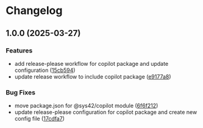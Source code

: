 # Changelog

## 1.0.0 (2025-03-27)


### Features

* add release-please workflow for copilot package and update configuration ([15cb594](https://github.com/receter/sys42/commit/15cb5945791c824f0b512a4b8b10e4dd4a35e623))
* update release workflow to include copilot package ([e9177a8](https://github.com/receter/sys42/commit/e9177a80a3721eb4f6a2cafee08a83b8933a92ec))


### Bug Fixes

* move package.json for @sys42/copilot module ([6f6f212](https://github.com/receter/sys42/commit/6f6f2122603a7d9315b6474ddb3bcebf5b2d149b))
* update release-please configuration for copilot package and create new config file ([17cdfa7](https://github.com/receter/sys42/commit/17cdfa72b39883bd7e860cc8005518784fedaecc))
